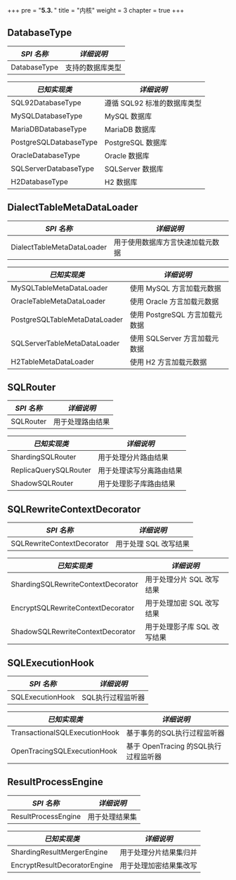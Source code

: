 +++
pre = "<b>5.3. </b>"
title = "内核"
weight = 3
chapter = true
+++

## DatabaseType

| *SPI 名称*             | *详细说明*                |
| ---------------------- | ------------------------ |
| DatabaseType           | 支持的数据库类型           |

| *已知实现类*            | *详细说明*                |
| ---------------------- | ------------------------ |
| SQL92DatabaseType      | 遵循 SQL92 标准的数据库类型 |
| MySQLDatabaseType      | MySQL 数据库              |
| MariaDBDatabaseType    | MariaDB 数据库            |
| PostgreSQLDatabaseType | PostgreSQL 数据库         |
| OracleDatabaseType     | Oracle 数据库             |
| SQLServerDatabaseType  | SQLServer 数据库          |
| H2DatabaseType         | H2 数据库                 |

## DialectTableMetaDataLoader

| *SPI 名称*                   | *详细说明*                    |
| ---------------------------- | ---------------------------- |
| DialectTableMetaDataLoader   | 用于使用数据库方言快速加载元数据 |

| *已知实现类*                   | *详细说明*                   |
| ----------------------------- | --------------------------- |
| MySQLTableMetaDataLoader      | 使用 MySQL 方言加载元数据      |
| OracleTableMetaDataLoader     | 使用 Oracle 方言加载元数据     |
| PostgreSQLTableMetaDataLoader | 使用 PostgreSQL 方言加载元数据 |
| SQLServerTableMetaDataLoader  | 使用 SQLServer 方言加载元数据  |
| H2TableMetaDataLoader         | 使用 H2 方言加载元数据         |

## SQLRouter

| *SPI 名称*                   | *详细说明*                 |
| ---------------------------- | ------------------------- |
| SQLRouter                    | 用于处理路由结果            |

| *已知实现类*                   | *详细说明*                |
| ----------------------------- | ------------------------ |
| ShardingSQLRouter             | 用于处理分片路由结果       |
| ReplicaQuerySQLRouter         | 用于处理读写分离路由结果    |
| ShadowSQLRouter               | 用于处理影子库路由结果      |

## SQLRewriteContextDecorator

| *SPI 名称*                         | *详细说明*                 |
| ---------------------------------- | ------------------------- |
| SQLRewriteContextDecorator         | 用于处理 SQL 改写结果       |

| *已知实现类*                        | *详细说明*                 |
| ---------------------------------- | ------------------------- |
| ShardingSQLRewriteContextDecorator | 用于处理分片 SQL 改写结果   |
| EncryptSQLRewriteContextDecorator  | 用于处理加密 SQL 改写结果   |
| ShadowSQLRewriteContextDecorator   | 用于处理影子库 SQL 改写结果 |

## SQLExecutionHook

| *SPI 名称*                     | *详细说明*                        |
| ----------------------------- | --------------------------------- |
| SQLExecutionHook              | SQL执行过程监听器 |

| *已知实现类*                   | *详细说明*                         |
| ----------------------------- | --------------------------------- |
| TransactionalSQLExecutionHook | 基于事务的SQL执行过程监听器          |
| OpenTracingSQLExecutionHook   | 基于 OpenTracing 的SQL执行过程监听器 |

## ResultProcessEngine

| *SPI 名称*                   | *详细说明*           |
| ---------------------------- | ------------------- |
| ResultProcessEngine          | 用于处理结果集        |

| *已知实现类*                  | *详细说明*           |
| ---------------------------- | ------------------- |
| ShardingResultMergerEngine   | 用于处理分片结果集归并 |
| EncryptResultDecoratorEngine | 用于处理加密结果集改写 |

